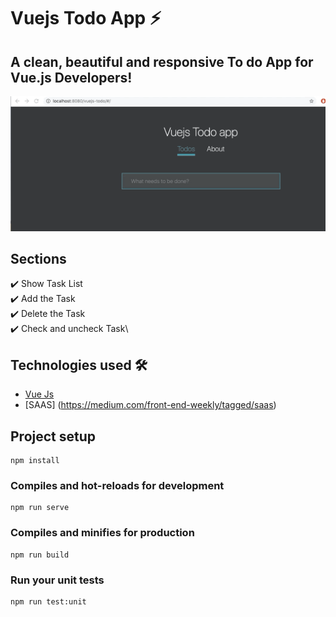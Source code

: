# Vuejs Todo App  ⚡️
## A clean, beautiful and responsive To do App for Vue.js Developers!
![](demo.gif)


## Sections 
✔️ Show Task List\
✔️ Add the Task\
✔️ Delete the Task \
✔️ Check and uncheck Task\

## Technologies used 🛠️

- [Vue Js](https://vuejs.org/)
- [SAAS] (https://medium.com/front-end-weekly/tagged/saas)

## Project setup
```
npm install
```

### Compiles and hot-reloads for development
```
npm run serve
```

### Compiles and minifies for production
```
npm run build
```

### Run your unit tests
```
npm run test:unit
```

